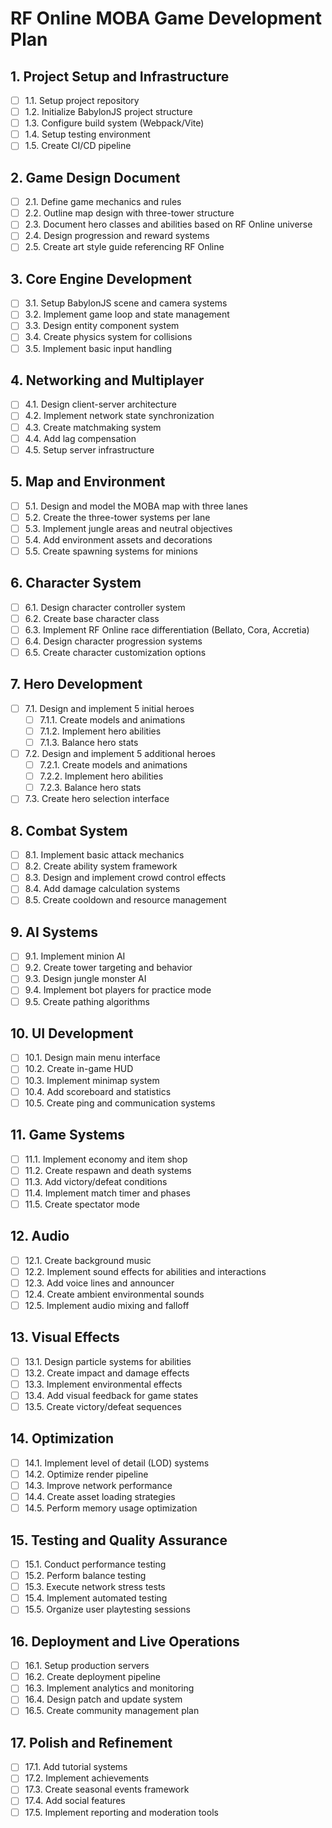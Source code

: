 # RF Online MOBA Game Development Plan

## 1. Project Setup and Infrastructure
- [ ] 1.1. Setup project repository
- [ ] 1.2. Initialize BabylonJS project structure
- [ ] 1.3. Configure build system (Webpack/Vite)
- [ ] 1.4. Setup testing environment
- [ ] 1.5. Create CI/CD pipeline

## 2. Game Design Document
- [ ] 2.1. Define game mechanics and rules
- [ ] 2.2. Outline map design with three-tower structure
- [ ] 2.3. Document hero classes and abilities based on RF Online universe
- [ ] 2.4. Design progression and reward systems
- [ ] 2.5. Create art style guide referencing RF Online

## 3. Core Engine Development
- [ ] 3.1. Setup BabylonJS scene and camera systems
- [ ] 3.2. Implement game loop and state management
- [ ] 3.3. Design entity component system
- [ ] 3.4. Create physics system for collisions
- [ ] 3.5. Implement basic input handling

## 4. Networking and Multiplayer
- [ ] 4.1. Design client-server architecture
- [ ] 4.2. Implement network state synchronization
- [ ] 4.3. Create matchmaking system
- [ ] 4.4. Add lag compensation
- [ ] 4.5. Setup server infrastructure

## 5. Map and Environment
- [ ] 5.1. Design and model the MOBA map with three lanes
- [ ] 5.2. Create the three-tower systems per lane
- [ ] 5.3. Implement jungle areas and neutral objectives
- [ ] 5.4. Add environment assets and decorations
- [ ] 5.5. Create spawning systems for minions

## 6. Character System
- [ ] 6.1. Design character controller system
- [ ] 6.2. Create base character class
- [ ] 6.3. Implement RF Online race differentiation (Bellato, Cora, Accretia)
- [ ] 6.4. Design character progression systems
- [ ] 6.5. Create character customization options

## 7. Hero Development
- [ ] 7.1. Design and implement 5 initial heroes
    - [ ] 7.1.1. Create models and animations
    - [ ] 7.1.2. Implement hero abilities
    - [ ] 7.1.3. Balance hero stats
- [ ] 7.2. Design and implement 5 additional heroes
    - [ ] 7.2.1. Create models and animations
    - [ ] 7.2.2. Implement hero abilities
    - [ ] 7.2.3. Balance hero stats
- [ ] 7.3. Create hero selection interface

## 8. Combat System
- [ ] 8.1. Implement basic attack mechanics
- [ ] 8.2. Create ability system framework
- [ ] 8.3. Design and implement crowd control effects
- [ ] 8.4. Add damage calculation systems
- [ ] 8.5. Create cooldown and resource management

## 9. AI Systems
- [ ] 9.1. Implement minion AI
- [ ] 9.2. Create tower targeting and behavior
- [ ] 9.3. Design jungle monster AI
- [ ] 9.4. Implement bot players for practice mode
- [ ] 9.5. Create pathing algorithms

## 10. UI Development
- [ ] 10.1. Design main menu interface
- [ ] 10.2. Create in-game HUD
- [ ] 10.3. Implement minimap system
- [ ] 10.4. Add scoreboard and statistics
- [ ] 10.5. Create ping and communication systems

## 11. Game Systems
- [ ] 11.1. Implement economy and item shop
- [ ] 11.2. Create respawn and death systems
- [ ] 11.3. Add victory/defeat conditions
- [ ] 11.4. Implement match timer and phases
- [ ] 11.5. Create spectator mode

## 12. Audio
- [ ] 12.1. Create background music
- [ ] 12.2. Implement sound effects for abilities and interactions
- [ ] 12.3. Add voice lines and announcer
- [ ] 12.4. Create ambient environmental sounds
- [ ] 12.5. Implement audio mixing and falloff

## 13. Visual Effects
- [ ] 13.1. Design particle systems for abilities
- [ ] 13.2. Create impact and damage effects
- [ ] 13.3. Implement environmental effects
- [ ] 13.4. Add visual feedback for game states
- [ ] 13.5. Create victory/defeat sequences

## 14. Optimization
- [ ] 14.1. Implement level of detail (LOD) systems
- [ ] 14.2. Optimize render pipeline
- [ ] 14.3. Improve network performance
- [ ] 14.4. Create asset loading strategies
- [ ] 14.5. Perform memory usage optimization

## 15. Testing and Quality Assurance
- [ ] 15.1. Conduct performance testing
- [ ] 15.2. Perform balance testing
- [ ] 15.3. Execute network stress tests
- [ ] 15.4. Implement automated testing
- [ ] 15.5. Organize user playtesting sessions

## 16. Deployment and Live Operations
- [ ] 16.1. Setup production servers
- [ ] 16.2. Create deployment pipeline
- [ ] 16.3. Implement analytics and monitoring
- [ ] 16.4. Design patch and update system
- [ ] 16.5. Create community management plan

## 17. Polish and Refinement
- [ ] 17.1. Add tutorial systems
- [ ] 17.2. Implement achievements
- [ ] 17.3. Create seasonal events framework
- [ ] 17.4. Add social features
- [ ] 17.5. Implement reporting and moderation tools
